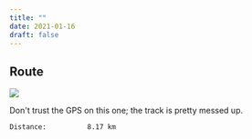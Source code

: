 ```yaml
---
title: ""
date: 2021-01-16
draft: false
---
```


## Route

![](/20210116.jpg)  

Don't trust the GPS on this one; the track is pretty messed up.

```
Distance:          8.17 km
```
